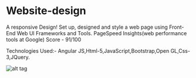# Website-design

A responsive Design!
Set up, designed and style a web page using Front-End Web UI Frameworks and Tools.
PageSpeed Insights(web performance tools at Google) Score - 91/100

Technologies Used:-
Angular JS,Html-5,JavaScript,Bootstrap,Open GL,Css-3,JQuery.

![alt tag](https://github.com/divyanshu-rawat/Website-design/blob/master/Screenshot%20from%202016-07-13%2000:17:08.png
)
